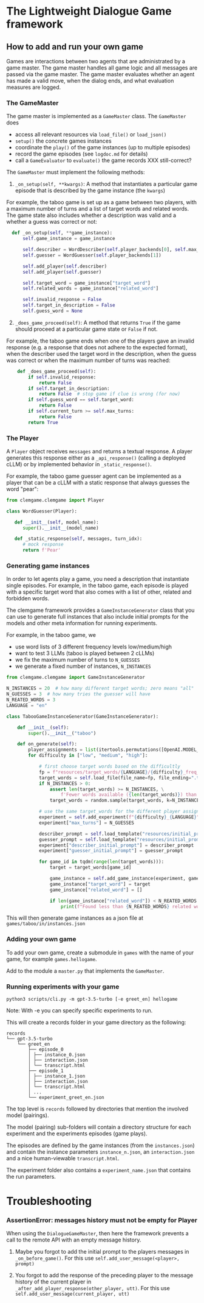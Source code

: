 # The Lightweight Dialogue Game framework

## How to add and run your own game

Games are interactions between two agents that are administrated by a game master.
The game master handles all game logic and all messages are passed via the game master.
The game master evaluates whether an agent has made a valid move, when the dialog ends, and what evaluation measures are logged.

### The GameMaster

The game master is implemented as a `GameMaster` class.
The `GameMaster` does

- access all relevant resources via `load_file()` or `load_json()`
- `setup()` the concrete games instances
- coordinate the `play()` of the game instances (up to multiple episodes)
- record the game episodes (see ```logdoc.md``` for details)
- call a `GameEvaluator` to `evaluate()` the game records XXX still-correct?

The `GameMaster` must implement the following methods:

1. `_on_setup(self, **kwargs)`: A method that instantiates a particular game episode that is described by the game instance (the `kwargs`)

For example, the taboo game is set up as a game between two players, with a maximum number of turns and a list of target words and related words. The game state also includes whether a description was valid and a whether a guess was correct or not:
  ```python
    def _on_setup(self, **game_instance):
        self.game_instance = game_instance

        self.describer = WordDescriber(self.player_backends[0], self.max_turns)
        self.guesser = WordGuesser(self.player_backends[1])

        self.add_player(self.describer)
        self.add_player(self.guesser)

        self.target_word = game_instance["target_word"]
        self.related_words = game_instance["related_word"]

        self.invalid_response = False
        self.target_in_description = False
        self.guess_word = None

  ```

2. `_does_game_proceed(self)`: A method that returns `True` if the game should proceed at a particular game state or `False` if not.

For example, the taboo game ends when one of the players gave an invalid response (e.g. a response that does not adhere to the expected format), when the describer used the target word in the description, when the guess was correct or when the maximum number of turns was reached:
```python
    def _does_game_proceed(self):
        if self.invalid_response:
            return False
        if self.target_in_description:
            return False  # stop game if clue is wrong (for now)
        if self.guess_word == self.target_word:
            return False
        if self.current_turn >= self.max_turns:
            return False
        return True

```

### The Player

A `Player` object receives `messages` and returns a textual response.
A player generates this response either as a `_api_response()`
(calling a deployed cLLM) or by implemented behavior in `_static_response()`.

For example, the taboo game guesser agent can be implemented as a player that can be a cLLM with a static response that always guesses the word "pear":

```python
from clemgame.clemgame import Player

class WordGuesser(Player):

   def __init__(self, model_name):
      super().__init__(model_name)

   def _static_response(self, messages, turn_idx):
      # mock response
      return f'Pear'
```

### Generating game instances

In order to let agents play a game, you need a description that instantiate single episodes.
For example, in the taboo game, each episode is played with a specific target word that also comes with a list of other, related and forbidden words.

The clemgame framework provides a `GameInstanceGenerator` class that you can use to generate full instances that also include initial prompts for the models and other meta information for running experiments.

For example, in the taboo game, we
- use word lists of 3 different frequency levels low/medium/high
- want to test 3 LLMs (taboo is played between 2 cLLMs)
- we fix the maximum number of turns to `N_GUESSES`
- we generate a fixed number of instances, `N_INSTANCES`
```python
from clemgame.clemgame import GameInstanceGenerator

N_INSTANCES = 20  # how many different target words; zero means "all"
N_GUESSES = 3  # how many tries the guesser will have
N_REATED_WORDS = 3
LANGUAGE = "en"

class TabooGameInstanceGenerator(GameInstanceGenerator):

    def __init__(self):
        super().__init__("taboo")

    def on_generate(self):
        player_assignments = list(itertools.permutations([OpenAI.MODEL_GPT_35, Anthropic.MODEL_CLAUDE_13]))
        for difficulty in ["low", "medium", "high"]:

            # first choose target words based on the difficultly
            fp = f"resources/target_words/{LANGUAGE}/{difficulty}_freq_100"
            target_words = self.load_file(file_name=fp, file_ending=".txt").split('\n')
            if N_INSTANCES > 0:
                assert len(target_words) >= N_INSTANCES, \
                    f'Fewer words available ({len(target_words)}) than requested ({N_INSTANCES}).'
                target_words = random.sample(target_words, k=N_INSTANCES)

            # use the same target_words for the different player assignments
            experiment = self.add_experiment(f"{difficulty}_{LANGUAGE}", dialogue_partners=player_assignments)
            experiment["max_turns"] = N_GUESSES

            describer_prompt = self.load_template("resources/initial_prompts/initial_describer")
            guesser_prompt = self.load_template("resources/initial_prompts/initial_guesser")
            experiment["describer_initial_prompt"] = describer_prompt
            experiment["guesser_initial_prompt"] = guesser_prompt

            for game_id in tqdm(range(len(target_words))):
                target = target_words[game_id]

                game_instance = self.add_game_instance(experiment, game_id)
                game_instance["target_word"] = target
                game_instance["related_word"] = []

                if len(game_instance["related_word"]) < N_REATED_WORDS:
                    print(f"Found less than {N_REATED_WORDS} related words for: {target}")
```

This will then generate game instances as a json file at `games/taboo/in/instances.json`

### Adding your own game

To add your own game, create a submodule in `games` with the name of your game, for example `games.hellogame`.

Add to the module a `master.py` that implements the `GameMaster`.

### Running experiments with your game

```
python3 scripts/cli.py -m gpt-3.5-turbo [-e greet_en] hellogame
```

Note: With -e you can specify specific experiments to run.

This will create a records folder in your game directory as the following:

```
records
└── gpt-3.5-turbo
    └── greet_en
        ├── episode_0
        │ ├── instance_0.json
        │ ├── interaction.json
        │ └── transcript.html
        ├── episode_1
        │ ├── instance_1.json
        │ ├── interaction.json
        │ └── transcript.html
        │ ...
        └── experiment_greet_en.json
```

The top level is `records` followed by directories that mention the involved model (pairings).

The model (pairing) sub-folders will contain a directory structure for each experiment
and the experiments episodes (game plays).

The episodes are defined by the game instances (from the `instances.json`) and
contain the instance parameters `instance_n.json`, an `interaction.json` and a nice human-viewable `transcript.html`.

The experiment folder also contains a `experiment_name.json` that contains the run parameters.

# Troubleshooting

### AssertionError: messages history must not be empty for Player

When using the `DialogueGameMaster`, then here the framework prevents a call to the remote API with an empty message
history.

1. Maybe you forgot to add the initial prompt to the players messages in `_on_before_game()`.
   For this use `self.add_user_message(<player>, prompt)`

2. You forgot to add the response of the preceding player to the
   message history of the current player in `_after_add_player_response(other_player, utt)`.
   For this use `self.add_user_message(current_player, utt)`
